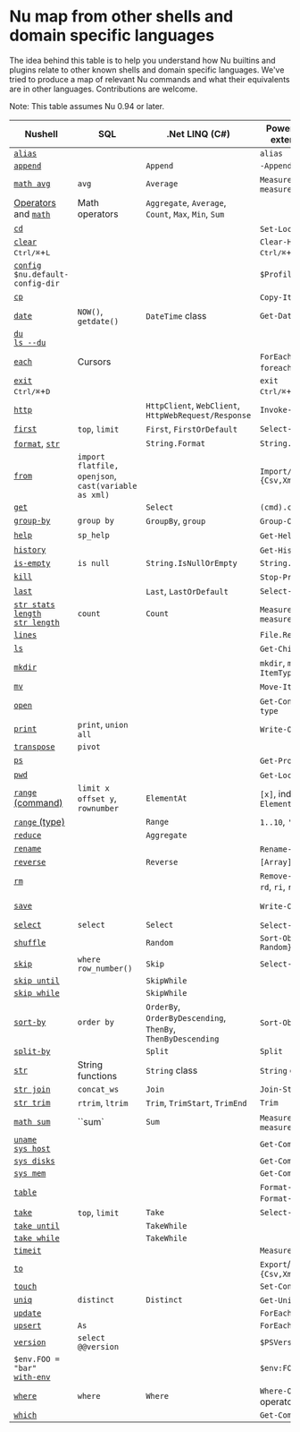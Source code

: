 # Nu map from other shells and domain specific languages

The idea behind this table is to help you understand how Nu builtins and plugins relate to other known shells and domain specific languages. We've tried to produce a map of relevant Nu commands and what their equivalents are in other languages. Contributions are welcome.

Note: This table assumes Nu 0.94 or later.


| Nushell                                                    | SQL                           | .Net LINQ (C#)                                       | PowerShell (without external modules)      | Bash                                            |
| ---------------------------------------------------------- | ----------------------------- | ---------------------------------------------------- | ------------------------------------------ | ----------------------------------------------- |
| [`alias`](/commands/docs/alias.md)                         |                               |                                                      | `alias`                                    | `alias`                                         |
| [`append`](/commands/docs/append.md)                       |                               | `Append`                                             | `-Append`                                  |                                                 |
| [`math avg`](/commands/docs/math_avg.md)                   | `avg`                         | `Average`                                            | `Measure-Object`, `measure`                |                                                 |
| [Operators](operators.md) and [`math`](/commands/docs/math.md) | Math operators            | `Aggregate`, `Average`, `Count`, `Max`, `Min`, `Sum` |                                            | `bc`                                            |
| [`cd`](/commands/docs/cd.md)                               |                               |                                                      | `Set-Location`, `cd`                       | `cd`                                            |
| [`clear`](/commands/docs/clear.md)<br /><kbd>Ctrl/⌘</kbd>+<kbd>L</kbd> |                  |                                                      | `Clear-Host`<br /><kbd>Ctrl/⌘</kbd>+<kbd>L</kbd>  | `clear`<br /><kbd>Ctrl/⌘</kbd>+<kbd>L</kbd> |
| [`config`](/commands/docs/config.md)<br />`$nu.default-config-dir`  |                      |                                                      | `$Profile`                                 | `~/.bashrc`, `~/.profile`                       |
| [`cp`](/commands/docs/cp.md)                               |                               |                                                      | `Copy-Item`, `cp`, `copy`                  | `cp`                                            |
| [`date`](/commands/docs/date.md)                           | `NOW()`, `getdate()`          | `DateTime` class                                     | `Get-Date`                                 | `date`                                          |
| [`du`](/commands/docs/du.md)<br />[`ls --du`](/commands/docs/ls.md) |                      |                                                      |                                            | `du`                                            |
| [`each`](/commands/docs/each.md)                           | Cursors                       |                                                      | `ForEach-Object`, `foreach`, `for`         | `for`                                           |
| [`exit`](/commands/docs/exit.md)<br /><kbd>Ctrl/⌘</kbd>+<kbd>D</kbd> |                    |                                                      | `exit`<br /><kbd>Ctrl/⌘</kbd>+<kbd>D</kbd> | `exit`<br /><kbd>Ctrl/⌘</kbd>+<kbd>D</kbd>    | 
| [`http`](/commands/docs/http.md)                           |                               | `HttpClient`, `WebClient`, `HttpWebRequest/Response` | `Invoke-WebRequest`                        | `wget`, `curl`                                  |
| [`first`](/commands/docs/first.md)                         | `top`, `limit`                | `First`, `FirstOrDefault`                            | `Select-Object -First`                     | `head`                                          |
| [`format`](/commands/docs/format.md), [`str`](/commands/docs/str.md) |                     | `String.Format`                                      | `String.Format`                            | `printf`                                        |
| [`from`](/commands/docs/from.md)                           | `import flatfile,` `openjson`, `cast(variable as xml) `|                             | `Import/ConvertFrom-{Csv,Xml,Html,Json}`   |                                                 |
| [`get`](/commands/docs/get.md)                             |                               | `Select`                                             | `(cmd).column`                             |                                                 |
| [`group-by`](/commands/docs/group-by.md)                   | `group by`                    | `GroupBy`, `group`                                   | `Group-Object`, `group`                    |                                                 |
| [`help`](/commands/docs/help.md)                           | `sp_help`                     |                                                      | `Get-Help`, `help`, `man`                  | `man`                                           |
| [`history`](/commands/docs/history.md)                     |                               |                                                      | `Get-History`, `history`                   | `history`                                       |
| [`is-empty`](/commands/docs/is-empty.md)                   | `is null`                     | `String.IsNullOrEmpty`                               | `String.IsNullOrEmpty`                     |                                                 |
| [`kill`](/commands/docs/kill.md)                           |                               |                                                      | `Stop-Process`, `kill`                     | `kill`                                          |
| [`last`](/commands/docs/last.md)                           |                               | `Last`, `LastOrDefault`                              | `Select-Object -Last`                      | `tail`                                          |
| [`str stats`](/commands/docs/str_stats.md)<br />[`length`](/commands/docs/length.md)<br />[`str length`](/commands/docs/str_length.md) | `count`  | `Count`                                        | `Measure-Object`, `measure`                | `wc`                                            |
| [`lines`](/commands/docs/lines.md)                         |                               |                                                      | `File.ReadAllLines`                        |                                                 |
| [`ls`](/commands/docs/ls.md)                               |                               |                                                      | `Get-ChildItem`, `dir`, `ls`               | `ls`                                            |
| [`mkdir`](/commands/docs/mkdir.md)                         |                               |                                                      | `mkdir`, `md`, `New-Item -ItemType Directory` | `mkdir`                                      |
| [`mv`](/commands/docs/mv.md)                               |                               |                                                      | `Move-Item`, `mv`, `move`, `mi`            | `mv`                                            |
| [`open`](/commands/docs/open.md)                           |                               |                                                      | `Get-Content`, `gc`, `cat`, `type`         | `cat`                                           |
| [`print`](/commands/docs/print.md)                         | `print`, `union all`          |                                                      | `Write-Output`, `write`                    | `echo`, `print`                                 |
| [`transpose`](/commands/docs/transpose.md)                 | `pivot`                       |                                                      |                                            |                                                 |
| [`ps`](/commands/docs/ps.md)                               |                               |                                                      | `Get-Process`, `ps`, `gps`                 | `ps`                                            |
| [`pwd`](/commands/docs/pwd.md)                             |                               |                                                      | `Get-Location`, `pwd`                      | `pwd`                                           |
| [`range` (command)](/commands/docs/range.md)               | `limit x offset y`, `rownumber` | `ElementAt`                                        | `[x]`, indexing operator, `ElementAt`      |                                                 |
| [`range` (type)](types_of_data.html#ranges)                |                               | `Range`                                              | `1..10`, `'a'..'f'`                        |                                                 |
| [`reduce`](/commands/docs/reduce.md)                       |                               | `Aggregate`                                          |                                            |                                                 |
| [`rename`](/commands/docs/rename.md)                       |                               |                                                      | `Rename-Item`, `ren`, `rni`                | `mv`                                            |
| [`reverse`](/commands/docs/reverse.md)                     |                               | `Reverse`                                            | `[Array]::Reverse($var)`                   |                                                 |
| [`rm`](/commands/docs/rm.md)                               |                               |                                                      | `Remove-Item`, `del`, `erase`, `rd`, `ri`, `rm`, `rmdir` | `rm`                              |
| [`save`](/commands/docs/save.md)                           |                               |                                                      | `Write-Output`, `Out-File`                 | `> foo.txt` redirection                         |
| [`select`](/commands/docs/select.md)                       | `select`                      | `Select`                                             | `Select-Object`, `select`                  |                                                 |
| [`shuffle`](/commands/docs/shuffle.md)                     |                               | `Random`                                             | `Sort-Object {Get-Random}`                 |                                                 |
| [`skip`](/commands/docs/skip.md)                           | `where row_number()`          | `Skip`                                               | `Select-Object -Skip`                      |                                                 |
| [`skip until`](/commands/docs/skip_until.md)               |                               | `SkipWhile`                                          |                                            |                                                 |
| [`skip while`](/commands/docs/skip_while.md)               |                               | `SkipWhile`                                          |                                            |                                                 |
| [`sort-by`](/commands/docs/sort-by.md)                     | `order by`                    | `OrderBy`, `OrderByDescending`, `ThenBy`, `ThenByDescending` | `Sort-Object`, `sort`              | `sort`                                          |
| [`split-by`](/commands/docs/split-by.md)                   |                               | `Split`                                              | `Split`                                    |                                                 |
| [`str`](/commands/docs/str.md)                             | String functions              | `String` class                                       | `String` class                             |                                                 |
| [`str join`](/commands/docs/str_join.md)                   | `concat_ws`                   | `Join`                                               | `Join-String`                              |                                                 |
| [`str trim`](/commands/docs/str_trim.md)                   | `rtrim`, `ltrim`              | `Trim`, `TrimStart`, `TrimEnd`                       | `Trim`                                     |                                                 |
| [`math sum`](/commands/docs/math_sum.md)                   | ``sum`                        | `Sum`                                                | `Measure-Object`, `measure`                |                                                 |
| [`uname`](/commands/docs/uname.md)<br />[`sys host`](/commands/docs/sys_host.md)                   |                               |                                                      | `Get-ComputerInfo`                         | `uname`                                         |
| [`sys disks`](/commands/docs/sys_disks.md)                 |                               |                                                      | `Get-ComputerInfo`                         | `lsblk`                                         |
| [`sys mem`](/commands/docs/sys_mem.md)                     |                               |                                                      | `Get-ComputerInfo`                         | `free`                                          |
| [`table`](/commands/docs/table.md)                         |                               |                                                      | `Format-Table`, `ft`, `Format-List`, `fl`  |                                                 |
| [`take`](/commands/docs/take.md)                           | `top`, `limit`                | `Take`                                               | `Select-Object -First`                     | `head`                                          |
| [`take until`](/commands/docs/take_until.md)               |                               | `TakeWhile`                                          |                                            |                                                 |
| [`take while`](/commands/docs/take_while.md)               |                               | `TakeWhile`                                          |                                            |                                                 |
| [`timeit`](/commands/docs/timeit.md)                       |                               |                                                      | `Measure-Command`                          | `time`                                          |
| [`to`](/commands/docs/to.md)                               |                               |                                                      | `Export`/`ConvertTo-{Csv,Xml,Html,Json}`   |                                                 |
| [`touch`](/commands/docs/touch.md)                         |                               |                                                      | `Set-Content`                              | `touch`                                         |
| [`uniq`](/commands/docs/uniq.md)                           | `distinct`                    | `Distinct`                                           | `Get-Unique`, `gu`                         | `uniq`                                          |
| [`update`](/commands/docs/update.md)                       |                               |                                                      | `ForEach-Object`                           |                                                 |
| [`upsert`](/commands/docs/upsert.md)                       | `As`                          |                                                      | `ForEach-Object`                           |                                                 |
| [`version`](/commands/docs/version.md)                     | `select @@version`            |                                                      | `$PSVersionTable`                          |                                                 |
| `$env.FOO = "bar"`<br />[`with-env`](/commands/docs/with-env.md) |                         |                                                      | `$env:FOO = 'bar'`                         | `export FOO "bar"`                              |
| [`where`](/commands/docs/where.md)                         | `where`                       | `Where`                                              | `Where-Object`, `where`, `?` operator      |                                                 |
| [`which`](/commands/docs/which.md)                         |                               |                                                      | `Get-Command`                              | `which`                                         |
